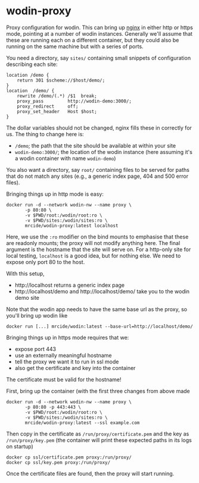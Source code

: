 # wodin-proxy

Proxy configuration for wodin. This can bring up [nginx](https://nginx.org/) in either http or https mode, pointing at a number of wodin instances. Generally we'll assume that these are running each on a different container, but they could also be running on the same machine but with a series of ports.

You need a directory, say `sites/` containing small snippets of configuration describing each site:

```
location /demo {
    return 301 $scheme://$host/demo/;
}
location  /demo/ {
    rewrite /demo/(.*) /$1  break;
    proxy_pass         http://wodin-demo:3000/;
    proxy_redirect     off;
    proxy_set_header   Host $host;
}
```

The dollar variables should not be changed, nginx fills these in correctly for us. The thing to change here is:

* `/demo`; the path that the site should be available at within your site
* `wodin-demo:3000/`; the location of the wodin instance (here assuming it's a wodin container with name `wodin-demo`)

You also want a directory, say `root/` containing files to be served for paths that do not match any sites (e.g., a generic index page, 404 and 500 error files).

Bringing things up in http mode is easy:

```
docker run -d --network wodin-nw --name proxy \
       -p 80:80 \
       -v $PWD/root:/wodin/root:ro \
       -v $PWD/sites:/wodin/sites:ro \
       mrcide/wodin-proxy:latest localhost
```

Here, we use the `:ro` modifier on the bind mounts to emphasise that these are readonly mounts; the proxy will not modify anything here. The final argument is the hostname that the site will serve on. For a http-only site for local testing, `localhost` is a good idea, but for nothing else. We need to expose only port 80 to the host.

With this setup,

* http://localhost returns a generic index page
* http://localhost/demo and http://localhost/demo/ take you to the wodin demo site

Note that the wodin app needs to have the same base url as the proxy, so you'll bring up wodin like

```
docker run [...] mrcide/wodin:latest --base-url=http://localhost/demo/
```

Bringing things up in https mode requires that we:

* expose port 443
* use an externally meaningful hostname
* tell the proxy we want it to run in ssl mode
* also get the certificate and key into the container

The certificate must be valid for the hostname!

First, bring up the container (with the first three changes from above made

```
docker run -d --network wodin-nw --name proxy \
       -p 80:80 -p 443:443 \
       -v $PWD/root:/wodin/root:ro \
       -v $PWD/sites:/wodin/sites:ro \
       mrcide/wodin-proxy:latest --ssl example.com
```

Then copy in the certificate as `/run/proxy/certificate.pem` and the key as `/run/proxy/key.pem` (the container will print these expected paths in its logs on startup)

```
docker cp ssl/certificate.pem proxy:/run/proxy/
docker cp ssl/key.pem proxy:/run/proxy/
```

Once the certificate files are found, then the proxy will start running.
